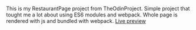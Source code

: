 This is my RestaurantPage project from TheOdinProject. Simple project that tought me a lot about using ES6 modules and webpack. Whole page is rendered with js and bundled with webpack.
[Live preview](https://fabi0o.github.io/RestaurantPage/)
